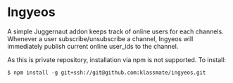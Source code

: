 Ingyeos
=======
A simple Juggernaut addon keeps track of online users for each channels. Whenever a user subscribe/unsubscribe a channel, Ingyeos will immediately publish current online user_ids to the channel. 

As this is private repository, installation via npm is not supported. To install:

	$ npm install -g git+ssh://git@github.com:klassmate/ingyeos.git
